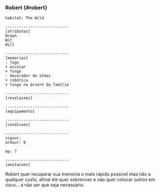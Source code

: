 ### Robert {#robert}

```
habitat: The Wild

----------------------------
[atributos]
Brawn 
Wit 
Will 

----------------------------
[memorias]
- fogo
+ escalar
+ fungo
- devorador de almas
+ robótica
+ fungo na árvore da família

----------------------------
[revelacoes]

----------------------------
[equipamento]

----------------------------
[condicoes]

----------------------------
vigour: 
armour: 0

mp: 7

----------------------------
[anotacoes]
```

Robert quer recuperar sua memória o mais rápido possível mas não a qualquer custo, afinal ele quer sobreviver e não quer colocar outros em risco… a não ser que seja necessário.